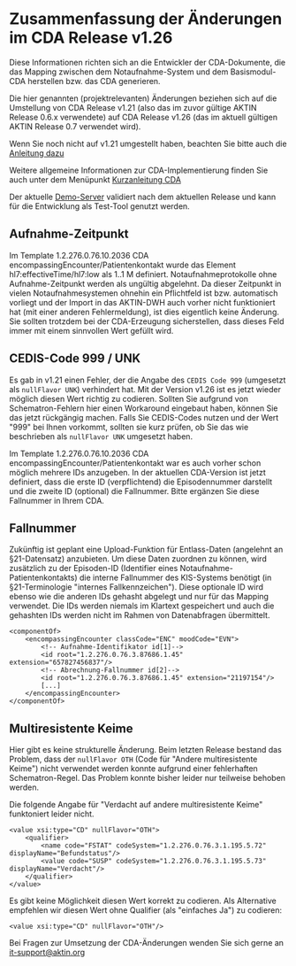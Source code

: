 ﻿Zusammenfassung der Änderungen im CDA Release v1.26
===================================================

Diese Informationen richten sich an die Entwickler der CDA-Dokumente, die das Mapping zwischen dem Notaufnahme-System und dem Basismodul-CDA herstellen bzw. das CDA generieren.

Die hier genannten (projektrelevanten) Änderungen beziehen sich auf die Umstellung von CDA Release v1.21 (also das im zuvor gültige AKTIN Release 0.6.x verwendete) auf CDA Release v1.26 (das im aktuell gültigen AKTIN Release 0.7 verwendet wird).

Wenn Sie noch nicht auf v1.21 umgestellt haben, beachten Sie bitte auch die [Anleitung dazu](cda-release-v1.21.html)

Weitere allgemeine Informationen zur CDA-Implementierung finden Sie auch unter dem Menüpunkt [Kurzanleitung CDA](cda-quickstart.html)

Der aktuelle [Demo-Server](demo-server.html) validiert nach dem aktuellen Release und kann für die Entwicklung als Test-Tool genutzt werden.


Aufnahme-Zeitpunkt
------------------
Im Template 1.2.276.0.76.10.2036 CDA encompassingEncounter/Patientenkontakt wurde das Element hl7:effectiveTime/hl7:low als 1..1 M definiert. Notaufnahmeprotokolle ohne Aufnahme-Zeitpunkt werden als ungültig abgelehnt. Da dieser Zeitpunkt in vielen Notaufnahmesystemen ohnehin ein Pflichtfeld ist bzw. automatisch vorliegt und der Import in das AKTIN-DWH auch vorher nicht funktioniert hat (mit einer anderen Fehlermeldung), ist dies eigentlich keine Änderung. Sie sollten trotzdem bei der CDA-Erzeugung sicherstellen, dass dieses Feld immer mit einem sinnvollen Wert gefüllt wird.


CEDIS-Code 999 / UNK
--------------------
Es gab in v1.21 einen Fehler, der die Angabe des `CEDIS Code 999` (umgesetzt als `nullFlavor UNK`) verhindert hat. Mit der Version v1.26 ist es jetzt wieder möglich diesen Wert richtig zu codieren. Sollten Sie aufgrund von Schematron-Fehlern hier einen Workaround eingebaut haben, können Sie das jetzt rückgängig machen. Falls Sie CEDIS-Codes nutzen und der Wert "999" bei Ihnen vorkommt, sollten sie kurz prüfen, ob Sie das wie beschrieben als `nullFlavor UNK` umgesetzt haben.

Im Template 1.2.276.0.76.10.2036 CDA encompassingEncounter/Patientenkontakt war es auch vorher schon möglich mehrere IDs anzugeben. In der aktuellen CDA-Version ist jetzt definiert, dass die erste ID (verpflichtend) die Episodennummer darstellt und die zweite ID (optional) die Fallnummer. Bitte ergänzen Sie diese Fallnummer in Ihrem CDA.


Fallnummer
----------
Zukünftig ist geplant eine Upload-Funktion für Entlass-Daten (angelehnt an §21-Datensatz) anzubieten. Um diese Daten zuordnen zu können, wird zusätzlich zu der Episoden-ID (Identifier eines Notaufnahme-Patientenkontakts) die interne Fallnummer des KIS-Systems benötigt (in §21-Terminologie "internes Fallkennzeichen"). Diese optionale ID wird ebenso wie die anderen IDs gehasht abgelegt und nur für das Mapping verwendet. Die IDs werden niemals im Klartext gespeichert und auch die gehashten IDs werden nicht im Rahmen von Datenabfragen übermittelt.

```
<componentOf>
    <encompassingEncounter classCode="ENC" moodCode="EVN">
        <!-- Aufnahme-Identifikator id[1]-->
        <id root="1.2.276.0.76.3.87686.1.45" extension="657827456837"/>    
        <!-- Abrechnung-Fallnummer id[2]-->
        <id root="1.2.276.0.76.3.87686.1.45" extension="21197154"/> 
        [...]   
    </encompassingEncounter>
</componentOf>
```

Multiresistente Keime
----------------------
Hier gibt es keine strukturelle Änderung. Beim letzten Release bestand das Problem, dass der `nullFlavor OTH` (Code für "Andere multiresistente Keime") nicht verwendet werden konnte aufgrund einer fehlerhaften Schematron-Regel. Das Problem konnte bisher leider nur teilweise behoben werden.

Die folgende Angabe für "Verdacht auf andere multiresistente Keime" funktoniert leider nicht.

```
<value xsi:type="CD" nullFlavor="OTH">
    <qualifier>
        <name code="FSTAT" codeSystem="1.2.276.0.76.3.1.195.5.72" displayName="Befundstatus"/>    
        <value code="SUSP" codeSystem="1.2.276.0.76.3.1.195.5.73" displayName="Verdacht"/>  
    </qualifier>
</value>
```

Es gibt keine Möglichkeit diesen Wert korrekt zu codieren. Als Alternative empfehlen wir diesen Wert ohne Qualifier (als "einfaches Ja") zu codieren:

```
<value xsi:type="CD" nullFlavor="OTH"/>
```


Bei Fragen zur Umsetzung der CDA-Änderungen wenden Sie sich gerne an it-support@aktin.org
